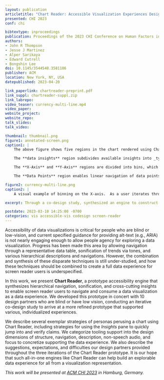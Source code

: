 ```yaml
---
layout: publication
articletitle: "Chart Reader: Accessible Visualization Experiences Designed with Screen Reader Users"
presented: CHI 2023
conf: chi

bibtextype: inproceedings
publication: Proceedings of the 2023 CHI Conference on Human Factors in Computing Systems
authors:
- John R Thompson
- Jesse J Martinez
- Alper Sarikaya
- Edward Cutrell
- Bongshin Lee
doi: 10.1145/3544548.3581186
publisher: ACM
location: New York, NY, USA
datepublished: 2023-04-20

link_paperlink: chartreader-preprint.pdf
link_suppl: chartreader-suppl.zip
link_labrepo:
video_teaser: currency-multi-line.mp4
video_paper:
website_project:
website_repo:
talk_slides:
talk_video:

thumbnail: thumbnail.png
figure1: annotated-screen.png
caption1: |
    The above figure shows five regions in the chart rendered using Chart Reader.  These five regions are top-level items in the visualization, and are organized hierarchically.

    The **data insights** region subdivides available insights into _types_ of insights (summary, trends, anomalies, and statistics), and the individual insights link to segments of the visualized data.

    The **X-Axis** and **Y-Axis** regions are divided into bins, which allows for quick navigation along the time or value ranges.

    The **Data Points** region enables linear navigation of data points, with augmentations for sonifying data, switching between series of data, and fast-stepping through data points.  The **Series Filters** list all available data series and allows users to "hide" series when navigating in the Data Points region, facilitating more targeted data comparison.

figure2: currency-multi-line.png
caption2: |
    A visual example of binning on the X-axis.  As a user iterates through the bins on the X-axis, Chart Reader provides averages per-series.  A user can chose to continue to seek through X-axis bins, or they can elect to jump into the Data Points region to navigate and/or sonify individual data points.  The [teaser video demonstrates example interaction](/assets/publications/chartreader/currency-multi-line.mp4) using this chart.

excerpt: Through a co-design study, synthesized an engine to construct accessible visualization experiences for screen-reader users.

postdate: 2023-03-10 14:25:00 -0700
categories: vis accessible-vis codesign screen-reader
---
```


Accessibility of data visualizations is critical for people who are blind or low-vision, and current specified guidance for providing alt-text (e.g., ARIA) is not nearly engaging enough to allow people agency for exploring a data visualization.  Progress has been made this area by allowing navigation through a representative data table, sonification of trends via tones, and various hierarchical descriptions and navigations.  However, the combination and synthesis of these disparate techniques is still under-studied, and how these techniques should be combined to create a full data experience for screen reader users is underspecified.

In this work, we present **Chart Reader**, a prototype accessibility engine that synthesizes hierarchical navigation, sonification, and cross-cutting insights to enable screen reader users to navigate and consume a data visualization as a data experience.  We developed this prototype in concert with 10 design partners who are blind or have low vision, conducting an iterative co-design study to arrive at a more refined prototype that supported various, individualized experiences.

We describe several exemplar strategies of personas perusing a chart using Chart Reader, including strategies for using the _Insights_ pane to quickly jump into and verify claims.  We categorize tooling support into the design dimensions of structure, navigation, description, non-speech audio, and focus to concretize supporting the data experience.
We also describe the suggestions, expectations, and difficulties our design partners provided throughout the three iterations of the Chart Reader prototype.
It is our hope that such all-in-one engines like Chart Reader can help build an explorable data experience for all from a visualization representation.

*This work will be presented at [ACM CHI 2023](https://chi2023.acm.org/) in Hamburg, Germany.*
